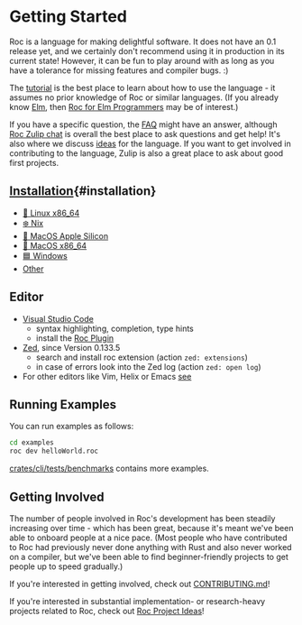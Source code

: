 # Getting Started

Roc is a language for making delightful software. It does not have an 0.1 release yet, and we
certainly don't recommend using it in production in its current state! However, it can be fun to
play around with as long as you have a tolerance for missing features and compiler bugs. :)

The [tutorial](/tutorial) is the best place to learn about how to use the language - it assumes no prior knowledge of Roc or similar languages. (If you already know [Elm](https://elm-lang.org/), then [Roc for Elm Programmers](https://github.com/roc-lang/roc/blob/main/roc-for-elm-programmers.md) may be of interest.)

If you have a specific question, the [FAQ](/faq) might have an answer, although [Roc Zulip chat](https://roc.zulipchat.com) is overall the best place to ask questions and get help! It's also where we discuss [ideas](https://roc.zulipchat.com/#narrow/stream/304641-ideas) for the language. If you want to get involved in contributing to the language, Zulip is also a great place to ask about good first projects.

## [Installation](#installation){#installation}

- [🐧 Linux x86_64](/install/linux_x86_64)
- [❄️ Nix](/install/nix)
- [🍏 MacOS Apple Silicon](/install/macos_apple_silicon)
- [🍏 MacOS x86_64](/install/macos_x86_64)
- [🟦 Windows](/install/windows)
- [Other](/install/other)

## Editor

- [Visual Studio Code](https://visualstudio.microsoft.com/#vscode-section)
  - syntax highlighting, completion, type hints 
  - install the [Roc Plugin](https://marketplace.visualstudio.com/items?itemName=IvanDemchenko.roc-lang-unofficial)
- [Zed](https://zed.dev/download), since Version 0.133.5
  - search and install roc extension (action `zed: extensions`)
  - in case of errors look into the Zed log (action `zed: open log`)
- For other editors like Vim, Helix or Emacs [see](https://github.com/faldor20/tree-sitter-roc)

## Running Examples

You can run examples as follows:

```sh
cd examples
roc dev helloWorld.roc
```

[crates/cli/tests/benchmarks](https://github.com/roc-lang/roc/tree/main/crates/cli/tests/benchmarks) contains more examples.

## Getting Involved

The number of people involved in Roc's development has been steadily increasing
over time - which has been great, because it's meant we've been able to onboard
people at a nice pace. (Most people who have contributed to Roc had previously
never done anything with Rust and also never worked on a compiler, but we've
been able to find beginner-friendly projects to get people up to speed gradually.)

If you're interested in getting involved, check out
[CONTRIBUTING.md](https://github.com/roc-lang/roc/blob/main/CONTRIBUTING.md)!

If you're interested in substantial implementation- or research-heavy projects
related to Roc, check out [Roc Project Ideas][project-ideas]!

[project-ideas]: https://docs.google.com/document/d/1mMaxIi7vxyUyNAUCs98d68jYj6C9Fpq4JIZRU735Kwg/edit?usp=sharing
